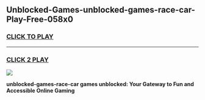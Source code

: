 
## Unblocked-Games-unblocked-games-race-car-Play-Free-058x0
<h3>
<a href="https://premium76.site?title=unblocked-games-race-car&ref=17A">CLICK TO PLAY</a></h3>
<hr>

<h3>
<a href="https://premium76.site?title=unblocked-games-race-car&ref=17A">CLICK 2 PLAY</a>
  
</h3>

<a href="https://premium76.site?title=unblocked-games-race-car&ref=17A"><img src="https://clearcache.store/games.png"></a>


**unblocked-games-race-car games unblocked: Your Gateway to Fun and Accessible Online Gaming**
